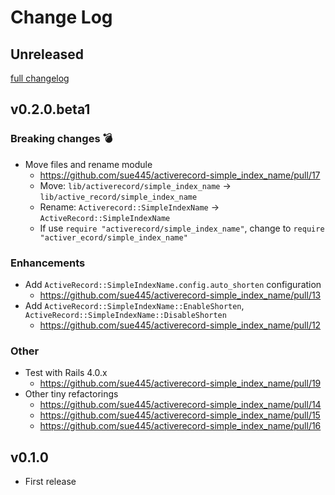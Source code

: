 # Change Log

## Unreleased
[full changelog](http://github.com/sue445/activerecord-simple_index_name/compare/v0.1.0...master)

## v0.2.0.beta1
### Breaking changes :bomb:
* Move files and rename module
  * https://github.com/sue445/activerecord-simple_index_name/pull/17
  * Move: `lib/activerecord/simple_index_name` -> `lib/active_record/simple_index_name`
  * Rename: `Activerecord::SimpleIndexName` -> `ActiveRecord::SimpleIndexName`
  * If use `require "activerecord/simple_index_name"`, change to `require "activer_ecord/simple_index_name"`

### Enhancements
* Add `ActiveRecord::SimpleIndexName.config.auto_shorten` configuration
  * https://github.com/sue445/activerecord-simple_index_name/pull/13
* Add `ActiveRecord::SimpleIndexName::EnableShorten`, `ActiveRecord::SimpleIndexName::DisableShorten`
  * https://github.com/sue445/activerecord-simple_index_name/pull/12

### Other
* Test with Rails 4.0.x
  * https://github.com/sue445/activerecord-simple_index_name/pull/19
* Other tiny refactorings 
  * https://github.com/sue445/activerecord-simple_index_name/pull/14
  * https://github.com/sue445/activerecord-simple_index_name/pull/15
  * https://github.com/sue445/activerecord-simple_index_name/pull/16
  
## v0.1.0
* First release
